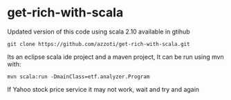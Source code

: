 get-rich-with-scala
===================
Updated version of this  code using scala 2.10 available in gtihub

    git clone https://github.com/azzoti/get-rich-with-scala.git

Its an eclipse scala ide project and a maven project, It can be run using mvn with:

    mvn scala:run -DmainClass=etf.analyzer.Program
    
If Yahoo stock price service it may not work, wait and try and again     
